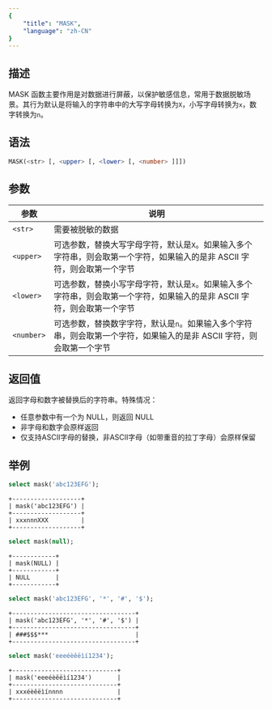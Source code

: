 ```yaml
---
{
    "title": "MASK",
    "language": "zh-CN"
}
---
```


## 描述

MASK 函数主要作用是对数据进行屏蔽，以保护敏感信息，常用于数据脱敏场景。其行为默认是将输入的字符串中的大写字母转换为`X`，小写字母转换为`x`，数字转换为`n`。 

## 语法

```sql
MASK(<str> [, <upper> [, <lower> [, <number> ]]])
```

## 参数

| 参数         | 说明                                                                 |
|------------|--------------------------------------------------------------------|
| `<str>`    | 需要被脱敏的数据                                                           |
| `<upper>`  | 可选参数，替换大写字母字符，默认是`X`。如果输入多个字符串，则会取第一个字符，如果输入的是非 ASCII 字符，则会取第一个字节 |
| `<lower>`  | 可选参数，替换小写字母字符，默认是`x`。如果输入多个字符串，则会取第一个字符，如果输入的是非 ASCII 字符，则会取第一个字节 |
| `<number>` | 可选参数，替换数字字符，默认是`n`。如果输入多个字符串，则会取第一个字符，如果输入的是非 ASCII 字符，则会取第一个字节   |

## 返回值

返回字母和数字被替换后的字符串。特殊情况：

- 任意参数中有一个为 NULL，则返回 NULL
- 非字母和数字会原样返回
- 仅支持ASCII字母的替换，非ASCII字母（如带重音的拉丁字母）会原样保留

## 举例

```sql
select mask('abc123EFG');
```

```text
+-------------------+
| mask('abc123EFG') |
+-------------------+
| xxxnnnXXX         |
+-------------------+
```

```sql
select mask(null);
```

```text
+------------+
| mask(NULL) |
+------------+
| NULL       |
+------------+
```

```sql
select mask('abc123EFG', '*', '#', '$');
```

```text
+----------------------------------+
| mask('abc123EFG', '*', '#', '$') |
+----------------------------------+
| ###$$$***                        |
+----------------------------------+
```

```sql
select mask('eeeéèêëìí1234');
```

```text
+-----------------------------+
| mask('eeeéèêëìí1234')       |
+-----------------------------+
| xxxéèêëìínnnn               |
+-----------------------------+
```
